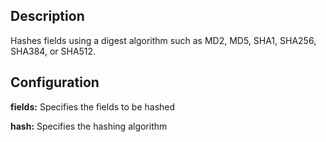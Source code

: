 Description
-----------
Hashes fields using a digest algorithm such as MD2, MD5, SHA1, SHA256, SHA384, or SHA512.

Configuration
-------------
**fields:** Specifies the fields to be hashed

**hash:** Specifies the hashing algorithm
